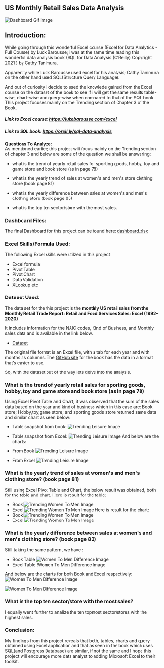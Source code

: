 
## US Monthly Retail Sales Data Analysis
![Dashboard Gif Image](images/dashboard1.gif)

## Introduction:
 While going through this wonderful Excel course (Excel for Data Analytics - Full Course) by Luck Barousse; i was at the same time reading this  wonderful  data analysis book (SQL for Data Analysis
 (O’Reilly)  Copyright 2021 ) by Cathy Tanimura.  

 Apparently while Luck Barousse used excel for his analysis; Cathy Tanimura on the other hand used SQL(Structure  Query Language).

 And out of curiosity I decide to used the knowlede gained from the Excel course on the dataset of the book to see if i will get the same results table-wise, chart-wise and query-wise  when compared to that of the SQL book.
 This project focuses mainly on the Trending section of Chapter 3 of the Book.

##### Link to Excel course: https://lukebarousse.com/excel

##### Link to SQL book:  https://oreil.ly/sql-data-analysis

**Questions To Analyze:**  
 As mentioned earlier; this project will focus mainly on the Trending section of chapter 3 and below are some of the question we shall be answering:


- what is the trend  of yearly retail sales for sporting goods, hobby, toy and game store and book store (as in page 78)

- what is the yearly trend of sales at women's and men's store clothing store (book page 81)

- what is the yearly difference between sales at women's and men's clothing store (book page 83)

- what is the top ten sector/store with the most sales.


 

### Dashboard Files:
The final Dashboard for this project can be found here: [dashboard.xlsx](Resources/dashboard.xlsx)

### Excel Skills/Formula Used:
The following Excel skills were utilzed in this project
- Excel formula
- Pivot Table
- Pivot Chart
- Data Validation
- XLookup
etc



### Dataset Used:
The data set for the this project is the 
**monthly US retail sales from
the Monthly Retail Trade Report: Retail and Food Services Sales: Excel (1992–
2020)** 

It includes information for the NAIC codes, Kind of Business, and Monthly sales data and is available in the link below.
-  [Dataset](https://www.census.gov/retail/index.html#mrts)

 The original file format
is an Excel file, with a tab for each year and with months as columns. The [GitHub site](https://oreil.ly/LMiHw)
for the book has the data in a format that’s easier to use.

So, with the dataset out of the way lets delve into the analysis.
### What is the trend  of yearly retail sales for sporting goods, hobby, toy and game store and book store (as in page 78)
Using Excel Pivot Table and Chart, it was  observed that the sum of the sales data based on the year and kind of business which in this case are: Book store; Hobby,toy,game store; and sporting goods store returned same data and similar chart as seen below:

- Table snapshot from book:
  ![Trending Leisure Image](images/trending_leisure_stores_table_book.png)
- Table snapshot from Excel:
  ![Trending Leisure Image](images/trending_leisure_stores_table.png)
And below are the charts:

- From Book
  ![Trending Leisure Image](images/trending_leisure_stores_book.png)
- From Excel
  ![Trending Leisure Image](images/trending_leisure_stores.png)


### What is the yearly trend of sales at women's and men's  clothing store? (book page 81)
Still using Excel Pivot Table and Chart, the below result was obtained, both for the table and chart.
Here is result for the table:
  - Book
       ![Trending Women To Men Image](images/yearly_women_men_trending_book.png)
  - Excel
       ![Trending Women To Men Image](images/yearly_women_men_trending_excel.png) 
  Here is result for the chart:
  - Book
    ![Trending Women To Men Image](images/men_women_chart_book.png)
  - Excel
    ![Trending Women To Men Image](images/men_women_chart_excel.png)



### What is the yearly difference between sales at women's and men's clothing store? (book page 83)

Still taking the same pattern, we have :
- Book Table
  ![Women To Men Difference Image](images/women_men_diff_table_book.png)
- Excel Table
  !Women To Men Difference Image[](images/women_men_diff_table_excel.png)

And below are the charts for both Book and Excel respectively:
 ![Women To Men Difference Image](images/yearly_diff_men_women_book.png)


![Women To Men Difference Image](images/yearly_diff_men_women_excel.png)


### What is the top ten sector/store with the most sales?
 I equally went  further to  analize the ten topmost sector/stores with the highest sales.


### Conclusion:
My findings from this project reveals that both, tables, charts and query obtained using Excel application and that as seen in the book which uses SQL(and Postgress Database) are similar, if not the same and I hope this project will encourage more data analyst to adding Microsoft Excel to their toolkit.




